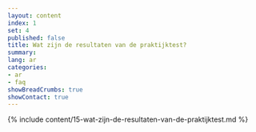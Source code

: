 ```yaml
---
layout: content
index: 1
set: 4
published: false
title: Wat zijn de resultaten van de praktijktest?
summary: 
lang: ar
categories:
- ar
- faq
showBreadCrumbs: true
showContact: true
---
```

{% include content/15-wat-zijn-de-resultaten-van-de-praktijktest.md %}
